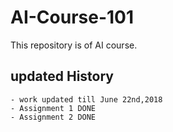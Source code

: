 # AI-Course-101
This repository is of AI course.

## updated History
	- work updated till June 22nd,2018
	- Assignment 1 DONE
	- Assignment 2 DONE
